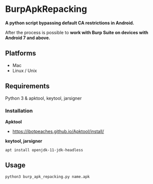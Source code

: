 # BurpApkRepacking
**A python script bypassing default CA restrictions in Android.** 

After the process is possible to **work with Burp Suite on devices with Android 7 and above.**

## Platforms
* Mac
* Linux / Unix

## Requirements

Python 3 & apktool, keytool, jarsigner

### Installation

**Apktool**

- https://ibotpeaches.github.io/Apktool/install/

**keytool, jarsigner**
```
apt install openjdk-11-jdk-headless
```
## Usage

```
python3 burp_apk_repacking.py name.apk
```